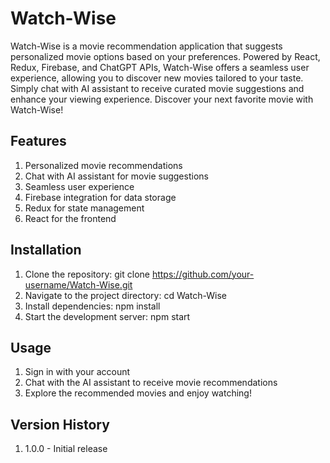 # Watch-Wise

Watch-Wise is a movie recommendation application that suggests personalized movie options based on your preferences. Powered by React, Redux, Firebase, and ChatGPT APIs, Watch-Wise offers a seamless user experience, allowing you to discover new movies tailored to your taste. Simply chat with AI assistant to receive curated movie suggestions and enhance your viewing experience. Discover your next favorite movie with Watch-Wise!

## Features

1. Personalized movie recommendations
2. Chat with AI assistant for movie suggestions
3. Seamless user experience
4. Firebase integration for data storage
5. Redux for state management
6. React for the frontend


## Installation

1. Clone the repository: git clone https://github.com/your-username/Watch-Wise.git
2. Navigate to the project directory: cd Watch-Wise
3. Install dependencies: npm install
4. Start the development server: npm start

## Usage

1. Sign in with your account
2. Chat with the AI assistant to receive movie recommendations
3. Explore the recommended movies and enjoy watching!

## Version History
1. 1.0.0 - Initial release
